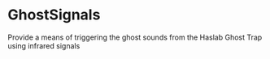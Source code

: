 # GhostSignals
Provide a means of triggering the ghost sounds from the Haslab Ghost Trap using infrared signals
